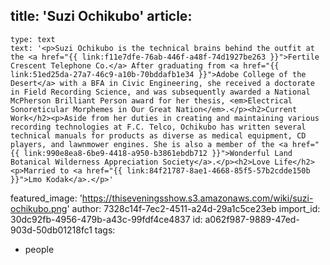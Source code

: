 title: 'Suzi Ochikubo'
article:
  -
    type: text
    text: '<p>Suzi Ochikubo is the technical brains behind the outfit at the <a href="{{ link:f11e7dfe-76ab-446f-a48f-74d1927be263 }}">Fertile Crescent Telephone Co.</a> After graduating from <a href="{{ link:51ed25da-27a7-46c9-a10b-70bddafb1e34 }}">Adobe College of the Desert</a> with a BFA in Civic Engineering, she received a doctorate in Field Recording Science, and was subsequently awarded a National McPherson Brilliant Person award for her thesis, <em>Electrical Sonoreticular Morphemes in Our Great Nation</em>.</p><h2>Current Work</h2><p>Aside from her duties in creating and maintaining various recording technologies at F.C. Telco, Ochikubo has written several technical manuals for products as diverse as medical equipment, CD players, and lawnmower engines. She is also a member of the <a href="{{ link:990e8ea8-6be9-4418-a950-b3861ebdb712 }}">Wonderful Land Botanical Wilderness Appreciation Society</a>.</p><h2>Love Life</h2><p>Married to <a href="{{ link:84f21787-8ae1-4668-85f5-57b2cdde150b }}">Lmo Kodak</a>.</p>'
featured_image: 'https://thiseveningsshow.s3.amazonaws.com/wiki/suzi-ochikubo.png'
author: 7328c14f-7ec2-4511-a24d-29a1c5ce23eb
import_id: 30dc92fb-4956-479b-a43c-99fdf4ce4837
id: a062f987-9889-47ed-903d-50db01218fc1
tags:
  - people
